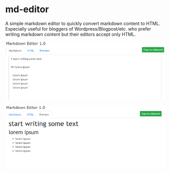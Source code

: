 # md-editor

A simple markdown editor to quickly convert markdown content to HTML. Especially useful for bloggers of Wordpress/Blogpost/etc. who prefer writing markdown 
content but their editors accept only HTML.

![md-editor input](/screen.png)

![md-editor result](/screen_html.png)
